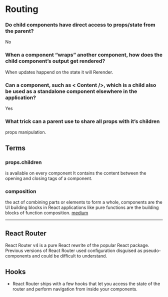 # Routing

### Do child components have direct access to props/state from the parent?
No
### When a component “wraps” another component, how does the child component’s output get rendered?
When updates happend on the state it will Rerender.
### Can a component, such as < Content />, which is a child also be used as a standalone component elsewhere in the application?
Yes
### What trick can a parent use to share all props with it’s children
props manipulation.

## Terms 
### props.children
is available on every component It contains the content between the opening and closing tags of a component.
### composition
the act of combining parts or elements to form a whole, components are the UI building blocks in React applications like pure functions are the building blocks of function composition. [medium](https://medium.com/leanjs/react-is-all-about-composition-f9f49dec183c)


<hr>

## React Router

React Router v4 is a pure React rewrite of the popular React package. Previous versions of React Router used configuration disguised as pseudo-components and could be difficult to understand. 

## Hooks
* React Router ships with a few hooks that let you access the state of the router and perform navigation from inside your components.